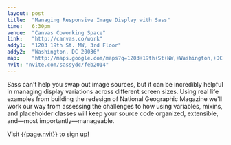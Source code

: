 ```yaml
---
layout: post
title:  "Managing Responsive Image Display with Sass"
time:   6:30pm
venue:  "Canvas Coworking Space"
link:   "http://canvas.co/work"
addy1:  "1203 19th St. NW, 3rd Floor"
addy2:  "Washington, DC 20036"
map:    "http://maps.google.com/maps?q=1203+19th+St+NW,+Washington,+DC+20036"
nvit: "nvite.com/sassydc/feb2014"
---
```


Sass can't help you swap out image sources, but it can be incredibly helpful in managing display variations across different screen sizes. Using real life examples from building the redesign of National Geographic Magazine we'll work our way from assessing the challenges to how using variables, mixins, and placeholder classes will keep your source code organized, extensible, and—most importantly—manageable.

Visit [{{page.nvit}}](http://{{page.nvit}}) to sign up!
